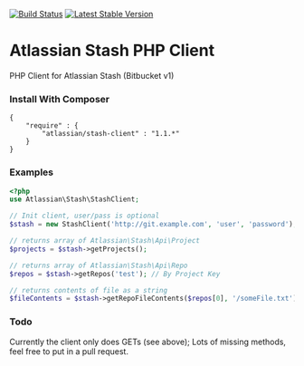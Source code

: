 [![Build Status](https://travis-ci.org/philipwhitt/atlassian-stash-php-client.svg?branch=master)](https://travis-ci.org/philipwhitt/atlassian-stash-php-client)
[![Latest Stable Version](https://poser.pugx.org/atlassian/stash-client/v/stable.svg)](https://packagist.org/packages/atlassian/stash-client)


Atlassian Stash PHP Client
============================
PHP Client for Atlassian Stash (Bitbucket v1)

### Install With Composer
```
{
	"require" : {
		"atlassian/stash-client" : "1.1.*"
	}
}
```

### Examples
```php
<?php
use Atlassian\Stash\StashClient;

// Init client, user/pass is optional
$stash = new StashClient('http://git.example.com', 'user', 'password');

// returns array of Atlassian\Stash\Api\Project
$projects = $stash->getProjects();

// returns array of Atlassian\Stash\Api\Repo
$repos = $stash->getRepos('test'); // By Project Key

// returns contents of file as a string
$fileContents = $stash->getRepoFileContents($repos[0], '/someFile.txt');
```

### Todo
Currently the client only does GETs (see above); Lots of missing methods, feel free to put in a pull request.